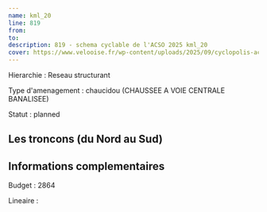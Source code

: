 ```yaml
---
name: kml_20 
line: 819
from: 
to:  
description: 819 - schema cyclable de l'ACSO 2025 kml_20 
cover: https://www.velooise.fr/wp-content/uploads/2025/09/cyclopolis-acso-default.jpg
---
```

Hierarchie : Reseau structurant

Type d'amenagement : chaucidou (CHAUSSEE A VOIE CENTRALE BANALISEE)

Statut : planned

## Les troncons (du Nord au Sud)

## Informations complementaires

Budget  : 2864 

Lineaire :

